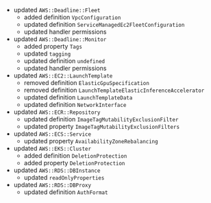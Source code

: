- updated `AWS::Deadline::Fleet`
  - added definition `VpcConfiguration`
  - updated definition `ServiceManagedEc2FleetConfiguration`
  - updated handler permissions
- updated `AWS::Deadline::Monitor`
  - added property `Tags`
  - updated `tagging`
  - updated definition `undefined`
  - updated handler permissions
- updated `AWS::EC2::LaunchTemplate`
  - removed definition `ElasticGpuSpecification`
  - removed definition `LaunchTemplateElasticInferenceAccelerator`
  - updated definition `LaunchTemplateData`
  - updated definition `NetworkInterface`
- updated `AWS::ECR::Repository`
  - updated definition `ImageTagMutabilityExclusionFilter`
  - updated property `ImageTagMutabilityExclusionFilters`
- updated `AWS::ECS::Service`
  - updated property `AvailabilityZoneRebalancing`
- updated `AWS::EKS::Cluster`
  - added definition `DeletionProtection`
  - added property `DeletionProtection`
- updated `AWS::RDS::DBInstance`
  - updated `readOnlyProperties`
- updated `AWS::RDS::DBProxy`
  - updated definition `AuthFormat`
